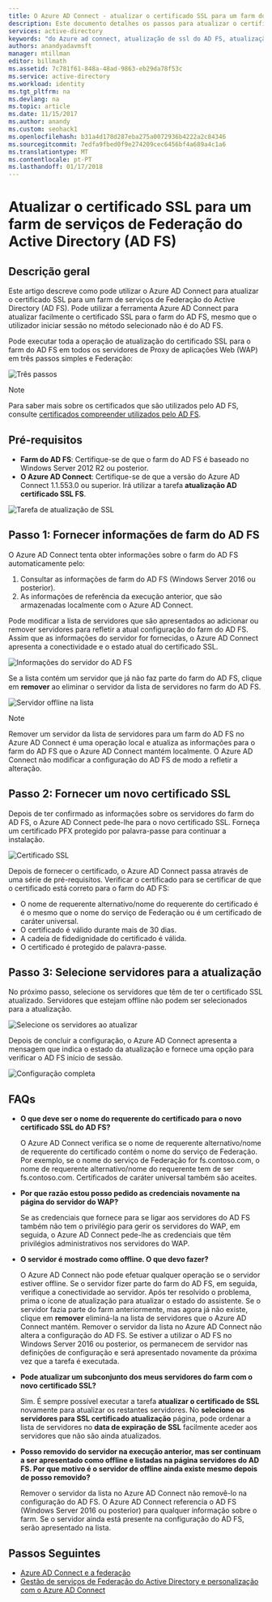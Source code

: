 ```yaml
---
title: O Azure AD Connect - atualizar o certificado SSL para um farm do AD FS | Microsoft Docs
description: Este documento detalhes os passos para atualizar o certificado SSL de um farm do AD FS utilizando o Azure AD Connect.
services: active-directory
keywords: "do Azure ad connect, atualização de ssl do AD FS, atualização de certificados do AD FS, certificado do adfs de alteração, novo certificado do AD FS, certificado do adfs, atualização adfs certificado ssl, adfs do certificado de ssl de atualização, configure o certificado de ssl do AD FS, adfs, ssl, certificado, o serviço de adfs certificado de comunicação, Federação de atualização, configurar a Federação, aad connect"
authors: anandyadavmsft
manager: mtillman
editor: billmath
ms.assetid: 7c781f61-848a-48ad-9863-eb29da78f53c
ms.service: active-directory
ms.workload: identity
ms.tgt_pltfrm: na
ms.devlang: na
ms.topic: article
ms.date: 11/15/2017
ms.author: anandy
ms.custom: seohack1
ms.openlocfilehash: b31a4d178d287eba275a0072936b4222a2c84346
ms.sourcegitcommit: 7edfa9fbed0f9e274209cec6456bf4a689a4c1a6
ms.translationtype: MT
ms.contentlocale: pt-PT
ms.lasthandoff: 01/17/2018
---
```

# <a name="update-the-ssl-certificate-for-an-active-directory-federation-services-ad-fs-farm"></a>Atualizar o certificado SSL para um farm de serviços de Federação do Active Directory (AD FS)

## <a name="overview"></a>Descrição geral
Este artigo descreve como pode utilizar o Azure AD Connect para atualizar o certificado SSL para um farm de serviços de Federação do Active Directory (AD FS). Pode utilizar a ferramenta Azure AD Connect para atualizar facilmente o certificado SSL para o farm do AD FS, mesmo que o utilizador iniciar sessão no método selecionado não é do AD FS.

Pode executar toda a operação de atualização do certificado SSL para o farm do AD FS em todos os servidores de Proxy de aplicações Web (WAP) em três passos simples e Federação:

![Três passos](./media/active-directory-aadconnectfed-ssl-update/threesteps.png)


>[!NOTE]
>Para saber mais sobre os certificados que são utilizados pelo AD FS, consulte [certificados compreender utilizados pelo AD FS](https://technet.microsoft.com/library/cc730660.aspx).

## <a name="prerequisites"></a>Pré-requisitos

* **Farm do AD FS**: Certifique-se de que o farm do AD FS é baseado no Windows Server 2012 R2 ou posterior.
* **O Azure AD Connect**: Certifique-se de que a versão do Azure AD Connect 1.1.553.0 ou superior. Irá utilizar a tarefa **atualização AD certificado SSL FS**.

![Tarefa de atualização de SSL](./media/active-directory-aadconnectfed-ssl-update/updatessltask.png)

## <a name="step-1-provide-ad-fs-farm-information"></a>Passo 1: Fornecer informações de farm do AD FS

O Azure AD Connect tenta obter informações sobre o farm do AD FS automaticamente pelo:
1. Consultar as informações de farm do AD FS (Windows Server 2016 ou posterior).
2. As informações de referência da execução anterior, que são armazenadas localmente com o Azure AD Connect.

Pode modificar a lista de servidores que são apresentados ao adicionar ou remover servidores para refletir a atual configuração do farm do AD FS. Assim que as informações do servidor for fornecidas, o Azure AD Connect apresenta a conectividade e o estado atual do certificado SSL.

![Informações do servidor do AD FS](./media/active-directory-aadconnectfed-ssl-update/adfsserverinfo.png)

Se a lista contém um servidor que já não faz parte do farm do AD FS, clique em **remover** ao eliminar o servidor da lista de servidores no farm do AD FS.

![Servidor offline na lista](./media/active-directory-aadconnectfed-ssl-update/offlineserverlist.png)

>[!NOTE]
> Remover um servidor da lista de servidores para um farm do AD FS no Azure AD Connect é uma operação local e atualiza as informações para o farm do AD FS que o Azure AD Connect mantém localmente. O Azure AD Connect não modificar a configuração do AD FS de modo a refletir a alteração.    

## <a name="step-2-provide-a-new-ssl-certificate"></a>Passo 2: Fornecer um novo certificado SSL

Depois de ter confirmado as informações sobre os servidores do farm do AD FS, o Azure AD Connect pede-lhe para o novo certificado SSL. Forneça um certificado PFX protegido por palavra-passe para continuar a instalação.

![Certificado SSL](./media/active-directory-aadconnectfed-ssl-update/certificate.png)

Depois de fornecer o certificado, o Azure AD Connect passa através de uma série de pré-requisitos. Verificar o certificado para se certificar de que o certificado está correto para o farm do AD FS:

-   O nome de requerente alternativo/nome do requerente do certificado é é o mesmo que o nome do serviço de Federação ou é um certificado de caráter universal.
-   O certificado é válido durante mais de 30 dias.
-   A cadeia de fidedignidade do certificado é válida.
-   O certificado é protegido de palavra-passe.

## <a name="step-3-select-servers-for-the-update"></a>Passo 3: Selecione servidores para a atualização

No próximo passo, selecione os servidores que têm de ter o certificado SSL atualizado. Servidores que estejam offline não podem ser selecionados para a atualização.

![Selecione os servidores ao atualizar](./media/active-directory-aadconnectfed-ssl-update/selectservers.png)

Depois de concluir a configuração, o Azure AD Connect apresenta a mensagem que indica o estado da atualização e fornece uma opção para verificar o AD FS início de sessão.

![Configuração completa](./media/active-directory-aadconnectfed-ssl-update/configurecomplete.png)   

## <a name="faqs"></a>FAQs

* **O que deve ser o nome do requerente do certificado para o novo certificado SSL do AD FS?**

    O Azure AD Connect verifica se o nome de requerente alternativo/nome de requerente do certificado contém o nome do serviço de Federação. Por exemplo, se o nome do serviço de Federação for fs.contoso.com, o nome de requerente alternativo/nome do requerente tem de ser fs.contoso.com.  Certificados de caráter universal também são aceites.

* **Por que razão estou posso pedido as credenciais novamente na página do servidor do WAP?**

    Se as credenciais que fornece para se ligar aos servidores do AD FS também não tem o privilégio para gerir os servidores do WAP, em seguida, o Azure AD Connect pede-lhe as credenciais que têm privilégios administrativos nos servidores do WAP.

* **O servidor é mostrado como offline. O que devo fazer?**

    O Azure AD Connect não pode efetuar qualquer operação se o servidor estiver offline. Se o servidor fizer parte do farm do AD FS, em seguida, verifique a conectividade ao servidor. Após ter resolvido o problema, prima o ícone de atualização para atualizar o estado do assistente. Se o servidor fazia parte do farm anteriormente, mas agora já não existe, clique em **remover** eliminá-la na lista de servidores que o Azure AD Connect mantém. Remover o servidor da lista no Azure AD Connect não altera a configuração do AD FS. Se estiver a utilizar o AD FS no Windows Server 2016 ou posterior, os permanecem de servidor nas definições de configuração e será apresentado novamente da próxima vez que a tarefa é executada.

* **Pode atualizar um subconjunto dos meus servidores do farm com o novo certificado SSL?**

    Sim. É sempre possível executar a tarefa **atualizar o certificado de SSL** novamente para atualizar os restantes servidores. No **selecione os servidores para SSL certificado atualização** página, pode ordenar a lista de servidores no **data de expiração de SSL** facilmente aceder aos servidores que não são ainda atualizados.

* **Posso removido do servidor na execução anterior, mas ser continuam a ser apresentado como offline e listadas na página servidores do AD FS. Por que motivo é o servidor de offline ainda existe mesmo depois de posso removido?**

    Remover o servidor da lista no Azure AD Connect não removê-lo na configuração do AD FS. O Azure AD Connect referencia o AD FS (Windows Server 2016 ou posterior) para qualquer informação sobre o farm. Se o servidor ainda está presente na configuração do AD FS, serão apresentado na lista.  

## <a name="next-steps"></a>Passos Seguintes

- [Azure AD Connect e a federação](active-directory-aadconnectfed-whatis.md)
- [Gestão de serviços de Federação do Active Directory e personalização com o Azure AD Connect](active-directory-aadconnect-federation-management.md)
